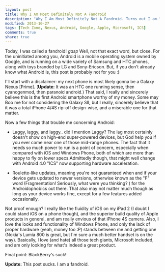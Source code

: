 ```yaml
---
layout: post
title: Why I Am Most Definitely Not A Fandroid 
description: "Why I Am Most Definitely Not A Fandroid. Turns out I am."
modified: 2013-10-27
tags: [Tech Zone, Nexus, Android, Google, Apple, Microsoft, ICS]
comments: true
share: true
---
```


Today, I was called a fandroid! *gasp* Well, not that exact word, but close. For the uninitiated among you, Android is a mobile operating system owned by Google, and is running on a wide variety of Samsung and HTC phones, along with toys branded by LG and Sony-Ericson. But, if you don't already know what Android is, this post is probably not for you :)

I'll start with a disclaimer: my next phone is most likely gonna be a Galaxy Nexus [Prime]. (**Update:** It was an HTC one running sense, then cyanogenmod, then paranoid android.) That said, I really and sincerely believe this is the first Android smartphone worthy of my money. Some may Boo me for not considering the Galaxy SII, but I really, sincerely believe that it was a total iPhone 4/4S rip-off design-wise, and a miserable one for that matter.

Now a few things that trouble me concerning Android:

* Laggy, laggy, and laggy.. did I mention Laggy? The lag most certainly doesn't show on high-end super-powered devices, but God help you if you ever come near one of those mid-range phones. The fact that it needs so much power to run is a point of concern, especially when compared with iOS and Windows Phone, both of which are more than happy to fly on lower specs.Admittedly though, that might well change with Android 4.0 "ICS" now supporting hardware acceleration.

* Roulette-like updates, meaning you're not guaranteed when and if your device gets updated to newer versions, otherwise known as the "F" word (Fragmentation! Seriously, what were you thinking? ) for the Androidophobics out there. That also may not matter much though as long as your device works fine, except for a few features added occasionally.

Not proof enough? I really like the fluidity of iOS on my iPad 2 (I doubt I could stand iOS on a phone though), and the superior build quality of Apple products in general, and am really envious of that iPhone 4S camera. Also, I love the looks and functionality of Windows Phone, and only the lack of proper hardware (yeah, money too :P) stands between me and getting one (Nokia's Lumia 800 is great, but I'm sure a much better handset is on the way). Basically, I love (and hate) all those tech giants, Microsoft included, and am only looking for what's indeed a great product.

Final point: BlackBerry's suck!

**Update:** This post sucks. I am a fandroid.